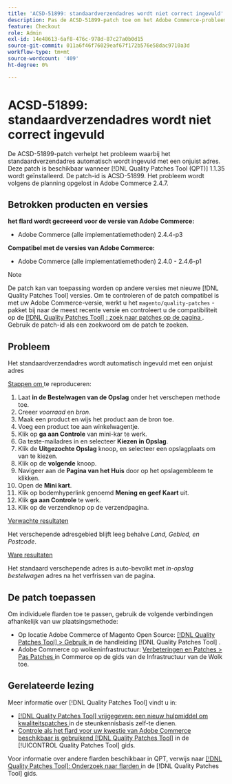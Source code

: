 ```yaml
---
title: 'ACSD-51899: standaardverzendadres wordt niet correct ingevuld'
description: Pas de ACSD-51899-patch toe om het Adobe Commerce-probleem op te lossen waarbij het standaardverzendadres automatisch wordt ingevuld met een onjuist adres.
feature: Checkout
role: Admin
exl-id: 14e48613-6af8-476c-978d-87c27a0b0d15
source-git-commit: 011a6f46f76029eaf67f172b576e58dac9710a3d
workflow-type: tm+mt
source-wordcount: '409'
ht-degree: 0%

---
```


# ACSD-51899: standaardverzendadres wordt niet correct ingevuld

De ACSD-51899-patch verhelpt het probleem waarbij het standaardverzendadres automatisch wordt ingevuld met een onjuist adres. Deze patch is beschikbaar wanneer [!DNL Quality Patches Tool (QPT)] 1.1.35 wordt geïnstalleerd. De patch-id is ACSD-51899. Het probleem wordt volgens de planning opgelost in Adobe Commerce 2.4.7.

## Betrokken producten en versies

**het flard wordt gecreeerd voor de versie van Adobe Commerce:**

* Adobe Commerce (alle implementatiemethoden) 2.4.4-p3

**Compatibel met de versies van Adobe Commerce:**

* Adobe Commerce (alle implementatiemethoden) 2.4.0 - 2.4.6-p1

>[!NOTE]
>
>De patch kan van toepassing worden op andere versies met nieuwe [!DNL Quality Patches Tool] versies. Om te controleren of de patch compatibel is met uw Adobe Commerce-versie, werkt u het `magento/quality-patches` -pakket bij naar de meest recente versie en controleert u de compatibiliteit op de [[!DNL Quality Patches Tool] : zoek naar patches op de pagina ](https://experienceleague.adobe.com/tools/commerce-quality-patches/index.html) . Gebruik de patch-id als een zoekwoord om de patch te zoeken.

## Probleem

Het standaardverzendadres wordt automatisch ingevuld met een onjuist adres

<u> Stappen om </u> te reproduceren:

1. Laat **in de Bestelwagen van de Opslag** onder het verschepen methode toe.
1. Creeer *voorraad* en *bron*.
1. Maak een product en wijs het product aan de bron toe.
1. Voeg een product toe aan winkelwagentje.
1. Klik op **ga aan Controle** van mini-kar te werk.
1. Ga teste-mailadres in en selecteer **Kiezen in Opslag**.
1. Klik de **Uitgezochte Opslag** knoop, en selecteer een opslagplaats om van te kiezen.
1. Klik op de **volgende** knoop.
1. Navigeer aan de **Pagina van het Huis** door op het opslagembleem te klikken.
1. Open de **Mini kart**.
1. Klik op bodemhyperlink genoemd **Mening en geef Kaart** uit.
1. Klik **ga aan Controle** te werk.
1. Klik op de verzendknop op de verzendpagina.

<u> Verwachte resultaten </u>

Het verschepende adresgebied blijft leeg behalve *Land, Gebied, en Postcode*.

<u> Ware resultaten </u>

Het standaard verschepende adres is auto-bevolkt met *in-opslag bestelwagen* adres na het verfrissen van de pagina.

## De patch toepassen

Om individuele flarden toe te passen, gebruik de volgende verbindingen afhankelijk van uw plaatsingsmethode:

* Op locatie Adobe Commerce of Magento Open Source: [[!DNL Quality Patches Tool] > Gebruik ](/help/tools/quality-patches-tool/usage.md) in de handleiding [!DNL Quality Patches Tool] .
* Adobe Commerce op wolkeninfrastructuur: [ Verbeteringen en Patches > Pas Patches ](https://experienceleague.adobe.com/docs/commerce-cloud-service/user-guide/develop/upgrade/apply-patches.html) in Commerce op de gids van de Infrastructuur van de Wolk toe.

## Gerelateerde lezing

Meer informatie over [!DNL Quality Patches Tool] vindt u in:

* [[!DNL Quality Patches Tool]  vrijgegeven: een nieuw hulpmiddel om kwaliteitspatches ](https://experienceleague.adobe.com/en/docs/commerce-operations/tools/quality-patches-tool/quality-patches-tool-to-self-serve-quality-patches) in de steunkennisbasis zelf-te dienen.
* [ Controle als het flard voor uw kwestie van Adobe Commerce beschikbaar is gebruikend  [!DNL Quality Patches Tool]](/help/tools/quality-patches-tool/patches-available-in-qpt/check-patch-for-magento-issue-with-magento-quality-patches.md) in de [!UICONTROL Quality Patches Tool] gids.


Voor informatie over andere flarden beschikbaar in QPT, verwijs naar [[!DNL Quality Patches Tool]: Onderzoek naar flarden ](https://experienceleague.adobe.com/tools/commerce-quality-patches/index.html) in de [!DNL Quality Patches Tool] gids.
